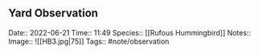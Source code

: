 ## Yard Observation

Date:: 2022-06-21
Time:: 11:49
Species:: [[Rufous Hummingbird]]
Notes:: 
Image:: ![[HB3.jpg|75]]
Tags:: #note/observation 

